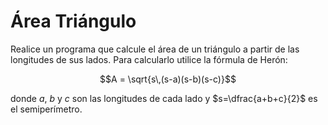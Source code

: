 # Área Triángulo

Realice un programa que calcule el área de un triángulo a partir de las longitudes de sus lados. Para calcularlo utilice la fórmula de Herón:

$$A = \sqrt{s\,(s-a)(s-b)(s-c)}$$

donde $a$, $b$ y $c$ son las longitudes de cada lado y $s=\dfrac{a+b+c}{2}$ es el semiperímetro.